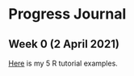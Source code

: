 # Progress Journal 

## Week 0 (2 April 2021)
[Here](files/IE360_Spring21_Homework0) is my 5 R tutorial examples.